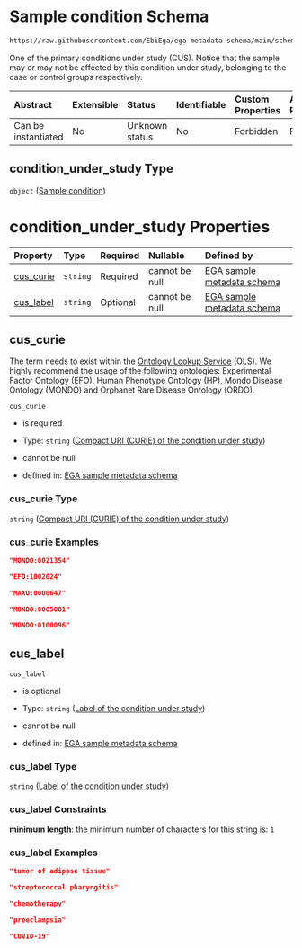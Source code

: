 # Sample condition Schema

```txt
https://raw.githubusercontent.com/EbiEga/ega-metadata-schema/main/schemas/EGA.sample.json#/properties/sample_status/items/properties/condition_under_study
```

One of the primary conditions under study (CUS). Notice that the sample may or may not be affected by this condition under study, belonging to the case or control groups respectively.

| Abstract            | Extensible | Status         | Identifiable | Custom Properties | Additional Properties | Access Restrictions | Defined In                                                                   |
| :------------------ | :--------- | :------------- | :----------- | :---------------- | :-------------------- | :------------------ | :--------------------------------------------------------------------------- |
| Can be instantiated | No         | Unknown status | No           | Forbidden         | Forbidden             | none                | [EGA.sample.json\*](../../../schemas/EGA.sample.json "open original schema") |

## condition\_under\_study Type

`object` ([Sample condition](ega-18-properties-array-of-sample-statuses-sample-status-item-properties-sample-condition.md))

# condition\_under\_study Properties

| Property                 | Type     | Required | Nullable       | Defined by                                                                                                                                                                                                                                                                                                                                                             |
| :----------------------- | :------- | :------- | :------------- | :--------------------------------------------------------------------------------------------------------------------------------------------------------------------------------------------------------------------------------------------------------------------------------------------------------------------------------------------------------------------- |
| [cus\_curie](#cus_curie) | `string` | Required | cannot be null | [EGA sample metadata schema](ega-18-properties-array-of-sample-statuses-sample-status-item-properties-sample-condition-properties-compact-uri-curie-of-the-condition-under-study.md "https://raw.githubusercontent.com/EbiEga/ega-metadata-schema/main/schemas/EGA.sample.json#/properties/sample_status/items/properties/condition_under_study/properties/cus_curie") |
| [cus\_label](#cus_label) | `string` | Optional | cannot be null | [EGA sample metadata schema](ega-18-properties-array-of-sample-statuses-sample-status-item-properties-sample-condition-properties-label-of-the-condition-under-study.md "https://raw.githubusercontent.com/EbiEga/ega-metadata-schema/main/schemas/EGA.sample.json#/properties/sample_status/items/properties/condition_under_study/properties/cus_label")             |

## cus\_curie

The term needs to exist within the [Ontology Lookup Service](https://www.ebi.ac.uk/ols/search?q=\&groupField=iri\&start=0\&ontology=hp\&ontology=efo\&ontology=ordo\&ontology=mondo) (OLS). We highly recommend the usage of the following ontologies: Experimental Factor Ontology (EFO), Human Phenotype Ontology (HP), Mondo Disease Ontology (MONDO) and Orphanet Rare Disease Ontology (ORDO).

`cus_curie`

*   is required

*   Type: `string` ([Compact URI (CURIE) of the condition under study](ega-18-properties-array-of-sample-statuses-sample-status-item-properties-sample-condition-properties-compact-uri-curie-of-the-condition-under-study.md))

*   cannot be null

*   defined in: [EGA sample metadata schema](ega-18-properties-array-of-sample-statuses-sample-status-item-properties-sample-condition-properties-compact-uri-curie-of-the-condition-under-study.md "https://raw.githubusercontent.com/EbiEga/ega-metadata-schema/main/schemas/EGA.sample.json#/properties/sample_status/items/properties/condition_under_study/properties/cus_curie")

### cus\_curie Type

`string` ([Compact URI (CURIE) of the condition under study](ega-18-properties-array-of-sample-statuses-sample-status-item-properties-sample-condition-properties-compact-uri-curie-of-the-condition-under-study.md))

### cus\_curie Examples

```json
"MONDO:0021354"
```

```json
"EFO:1002024"
```

```json
"MAXO:0000647"
```

```json
"MONDO:0005081"
```

```json
"MONDO:0100096"
```

## cus\_label



`cus_label`

*   is optional

*   Type: `string` ([Label of the condition under study](ega-18-properties-array-of-sample-statuses-sample-status-item-properties-sample-condition-properties-label-of-the-condition-under-study.md))

*   cannot be null

*   defined in: [EGA sample metadata schema](ega-18-properties-array-of-sample-statuses-sample-status-item-properties-sample-condition-properties-label-of-the-condition-under-study.md "https://raw.githubusercontent.com/EbiEga/ega-metadata-schema/main/schemas/EGA.sample.json#/properties/sample_status/items/properties/condition_under_study/properties/cus_label")

### cus\_label Type

`string` ([Label of the condition under study](ega-18-properties-array-of-sample-statuses-sample-status-item-properties-sample-condition-properties-label-of-the-condition-under-study.md))

### cus\_label Constraints

**minimum length**: the minimum number of characters for this string is: `1`

### cus\_label Examples

```json
"tumor of adipose tissue"
```

```json
"streptococcal pharyngitis"
```

```json
"chemotherapy"
```

```json
"preeclampsia"
```

```json
"COVID-19"
```
